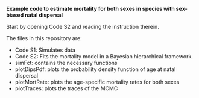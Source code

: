 **Example code to estimate mortality for both sexes in species with sex-biased natal dispersal**

Start by opening Code S2 and reading the instruction therein.

The files in this repository are:

* Code S1: Simulates data
* Code S2: Fits the mortality model in a Bayesian hierarchical framework.
* simFct: contains the necessary functions
* plotDipsPdf: plots the probability density function of age at natal dispersal
* plotMortRate: plots the age-specific mortality rates for both sexes
* plotTraces: plots the traces of the MCMC
